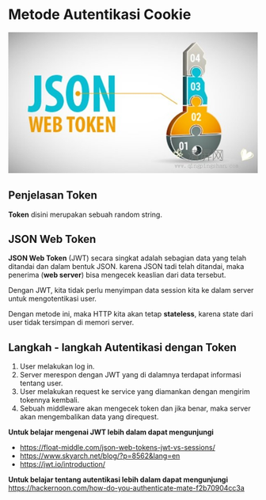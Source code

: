 # Metode Autentikasi Cookie

![](metode-autentikasi-token.jpg)

## Penjelasan Token

**Token** disini merupakan sebuah random string.

## JSON Web Token

**JSON Web Token** (JWT) secara singkat adalah sebagian data yang telah ditandai dan dalam bentuk JSON. karena JSON tadi telah ditandai, maka penerima (**web server**) bisa mengecek keaslian dari data tersebut.

Dengan JWT, kita tidak perlu menyimpan data session kita ke dalam server untuk mengotentikasi user.

Dengan metode ini, maka HTTP kita akan tetap **stateless**, karena state dari user tidak tersimpan di memori server.

## Langkah - langkah Autentikasi dengan Token

1.  User melakukan log in.
2.  Server merespon dengan JWT yang di dalamnya terdapat informasi tentang user.
3.  User melakukan request ke service yang diamankan dengan mengirim tokennya kembali.
4.  Sebuah middleware akan mengecek token dan jika benar, maka server akan mengembalikan data yang direquest.

**Untuk belajar mengenai JWT lebih dalam dapat mengunjungi**

- https://float-middle.com/json-web-tokens-jwt-vs-sessions/
- https://www.skyarch.net/blog/?p=8562&lang=en
- https://jwt.io/introduction/

**Untuk belajar tentang autentikasi lebih dalam dapat mengunjungi** https://hackernoon.com/how-do-you-authenticate-mate-f2b70904cc3a
